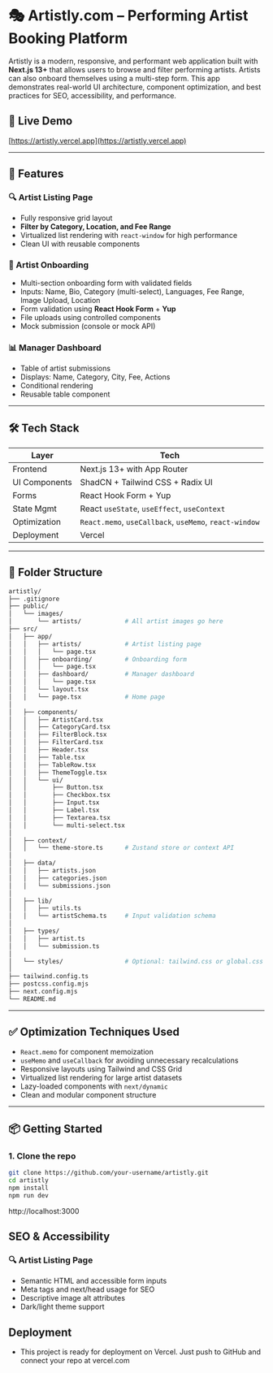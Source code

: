 # 🎭 Artistly.com – Performing Artist Booking Platform

Artistly is a modern, responsive, and performant web application built with **Next.js 13+** that allows users to browse and filter performing artists. Artists can also onboard themselves using a multi-step form. This app demonstrates real-world UI architecture, component optimization, and best practices for SEO, accessibility, and performance.

## 🚀 Live Demo

[https://artistly.vercel.app](https://artistly.vercel.app)

---

## 📌 Features

### 🔍 Artist Listing Page
- Fully responsive grid layout
- **Filter by Category, Location, and Fee Range**
- Virtualized list rendering with `react-window` for high performance
- Clean UI with reusable components

### 📝 Artist Onboarding
- Multi-section onboarding form with validated fields
- Inputs: Name, Bio, Category (multi-select), Languages, Fee Range, Image Upload, Location
- Form validation using **React Hook Form** + **Yup**
- File uploads using controlled components
- Mock submission (console or mock API)

### 📊 Manager Dashboard
- Table of artist submissions
- Displays: Name, Category, City, Fee, Actions
- Conditional rendering
- Reusable table component

---

## 🛠️ Tech Stack

| Layer        | Tech                                  |
|--------------|----------------------------------------|
| Frontend     | Next.js 13+ with App Router            |
| UI Components| ShadCN + Tailwind CSS + Radix UI       |
| Forms        | React Hook Form + Yup                  |
| State Mgmt   | React `useState`, `useEffect`, `useContext` |
| Optimization | `React.memo`, `useCallback`, `useMemo`, `react-window` |
| Deployment   | Vercel                                  |

---

## 📁 Folder Structure

```bash
artistly/
├── .gitignore
├── public/
│   └── images/
│       └── artists/            # All artist images go here
├── src/
│   ├── app/
│   │   ├── artists/            # Artist listing page
│   │   │   └── page.tsx
│   │   ├── onboarding/         # Onboarding form
│   │   │   └── page.tsx
│   │   ├── dashboard/          # Manager dashboard
│   │   │   └── page.tsx
│   │   └── layout.tsx
│   │   └── page.tsx            # Home page
│
│   ├── components/
│   │   ├── ArtistCard.tsx
│   │   ├── CategoryCard.tsx
│   │   ├── FilterBlock.tsx
│   │   ├── FilterCard.tsx
│   │   ├── Header.tsx
│   │   ├── Table.tsx
│   │   ├── TableRow.tsx
│   │   ├── ThemeToggle.tsx
│   │   └── ui/
│   │       ├── Button.tsx
│   │       ├── Checkbox.tsx
│   │       ├── Input.tsx
│   │       ├── Label.tsx
│   │       ├── Textarea.tsx
│   │       └── multi-select.tsx
│
│   ├── context/
│   │   └── theme-store.ts      # Zustand store or context API
│
│   ├── data/
│   │   ├── artists.json
│   │   ├── categories.json
│   │   └── submissions.json
│
│   ├── lib/
│   │   ├── utils.ts
│   │   └── artistSchema.ts     # Input validation schema
│
│   ├── types/
│   │   ├── artist.ts
│   │   └── submission.ts
│
│   └── styles/                 # Optional: tailwind.css or global.css
│
├── tailwind.config.ts
├── postcss.config.mjs
├── next.config.mjs
└── README.md
```

---

## ✅ Optimization Techniques Used

- `React.memo` for component memoization
- `useMemo` and `useCallback` for avoiding unnecessary recalculations
- Responsive layouts using Tailwind and CSS Grid
- Virtualized list rendering for large artist datasets
- Lazy-loaded components with `next/dynamic`
- Clean and modular component structure

---

## 📦 Getting Started

### 1. Clone the repo
```bash
git clone https://github.com/your-username/artistly.git
cd artistly
npm install
npm run dev
```
http://localhost:3000

## SEO & Accessibility

### 🔍 Artist Listing Page
- Semantic HTML and accessible form inputs
- Meta tags and next/head usage for SEO
- Descriptive image alt attributes
- Dark/light theme support

## Deployment
- This project is ready for deployment on Vercel. Just push to GitHub and connect your repo at vercel.com